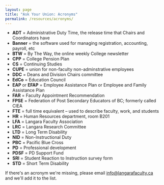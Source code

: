 ```yaml
---
layout: page
title: "Ask Your Union: Acronyms"
permalink: /resources/acronyms/
---
```


* **ADT** = Administrative Duty Time, the release time that Chairs and Coordinators have
* **Banner** = the software used for managing registration, accounting, payroll, etc
* **BTW** = By The Way, the online weekly College newsletter
* **CPP** = College Pension Plan
* **CS** = Continuing Studies
* **CUPE** = union for non-faculty non-adminstrative employees
* **DDC** = Deans and Division Chairs committee
* **EdCo** = Education Council
* **EAP** or **EFAP** = Employee Assistance Plan or Employee and Family Assistance Plan
* **FAR** = Faculty Appointment Recommendation
* **FPSE** = Federation of Post Secondary Educators of BC; formerly called CIEA
* **FTE** = full time equivalent – used to describe faculty, work, and students
* **HR** = Human Resources department, room B201
* **LFA** = Langara Faculty Association
* **LRC** = Langara Research Committee
* **LTD** = Long Term Disability
* **NID** = Non-Instructional Duty
* **PBC** = Pacific Blue Cross
* **PD** = Professional development
* **PDSF** = PD Support Fund
* **SRI** = Student Reaction to Instruction survey form
* **STD** = Short Term Disability

If there's an acronym we're missing, please email 
[info@langarafaculty.ca](mailto:info@langarafaculty.ca)
and we'll add it to the list.
